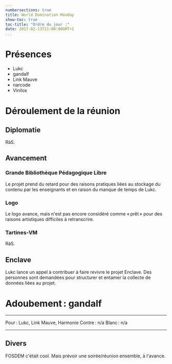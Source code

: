 ```yaml
---
numbersections: true
title: World Domination Monday
show-toc: true
toc-title: "Ordre du jour :"
date: 2017-02-13T21:00:00GMT+1
...
```


# Présences

  - Lukc
  - gandalf
  - Link Mauve
  - narcode
  - Vinilox

# Déroulement de la réunion

## Diplomatie

RàS.

## Avancement

### Grande Bibliothèque Pédagogique Libre

Le projet prend du retard pour des raisons pratiques liées au stockage du contenu par les enseignants et en raison du manque de temps de Lukc.

### Logo

Le logo avance, mais n'est pas encore considéré comme « prêt » pour des raisons artistiques difficiles à retranscrire.

### Tartines-VM

RàS.

## Enclave

Lukc lance un appel à contribuer à faire revivre le projet Enclave.
Des personnes sont demandées pour structurer et entamer la collecte de données liées au projet.

# Adoubement : gandalf

--------   -----------------------------------------------------------
Pour :     Lukc, Link Mauve, Harmonie
Contre :   n/a
Blanc :    n/a
--------   -----------------------------------------------------------

## Divers

FOSDEM c'était cool. Mais prévoir une soirée/réunion ensemble, à l'avance.

